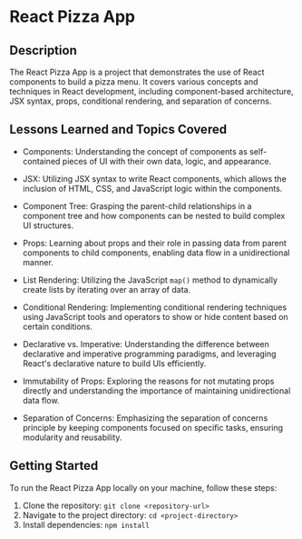 # React Pizza App

## Description
The React Pizza App is a project that demonstrates the use of React components to build a pizza menu. It covers various concepts and techniques in React development, including component-based architecture, JSX syntax, props, conditional rendering, and separation of concerns.

## Lessons Learned and Topics Covered

- Components: Understanding the concept of components as self-contained pieces of UI with their own data, logic, and appearance.

- JSX: Utilizing JSX syntax to write React components, which allows the inclusion of HTML, CSS, and JavaScript logic within the components.

- Component Tree: Grasping the parent-child relationships in a component tree and how components can be nested to build complex UI structures.

- Props: Learning about props and their role in passing data from parent components to child components, enabling data flow in a unidirectional manner.

- List Rendering: Utilizing the JavaScript `map()` method to dynamically create lists by iterating over an array of data.

- Conditional Rendering: Implementing conditional rendering techniques using JavaScript tools and operators to show or hide content based on certain conditions.

- Declarative vs. Imperative: Understanding the difference between declarative and imperative programming paradigms, and leveraging React's declarative nature to build UIs efficiently.

- Immutability of Props: Exploring the reasons for not mutating props directly and understanding the importance of maintaining unidirectional data flow.

- Separation of Concerns: Emphasizing the separation of concerns principle by keeping components focused on specific tasks, ensuring modularity and reusability.

## Getting Started
To run the React Pizza App locally on your machine, follow these steps:

1. Clone the repository: `git clone <repository-url>`
2. Navigate to the project directory: `cd <project-directory>`
3. Install dependencies: `npm install`
